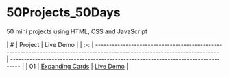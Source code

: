 # 50Projects_50Days
50 mini projects using HTML, CSS and JavaScript

|  #  | Project                                                                                                                     | Live Demo                                                                         |
| :-: | --------------------------------------------------------------------------------------------------------------------------- | --------------------------------------------------------------------------------- |                                                                 |  01 |  [Expanding Cards](https://github.com/m-yash95/50Projects_50Days/tree/main/1.Expanding%20Cards) | [Live Demo](https://m-yash95.github.io/50Projects_50Days/1.Expanding%20Cards) |
